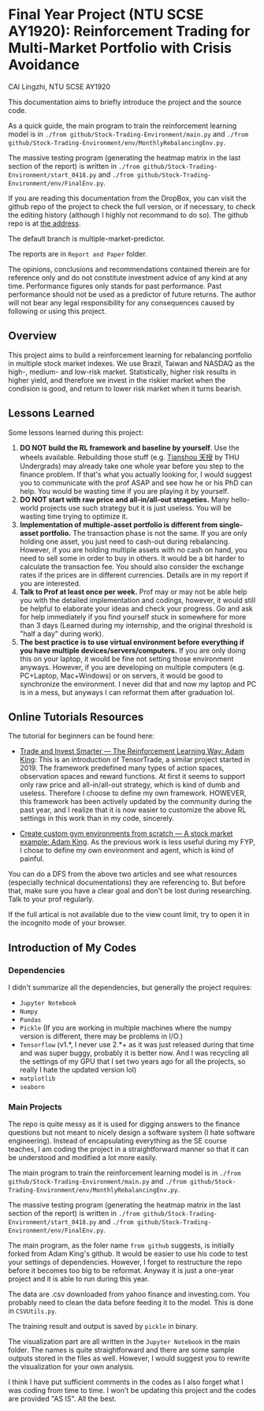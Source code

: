 
# Final Year Project (NTU SCSE AY1920): Reinforcement Trading for Multi-Market Portfolio with Crisis Avoidance

CAI Lingzhi, NTU SCSE AY1920

This documentation aims to briefly introduce the project and the source code. 

As a quick guide, the main program to train the reinforcement learning model is in `./from github/Stock-Trading-Environment/main.py` and `./from github/Stock-Trading-Environment/env/MonthlyRebalancingEnv.py`.

The massive testing program (generating the heatmap matrix in the last section of the report) is written in `./from github/Stock-Trading-Environment/start_0418.py` and `./from github/Stock-Trading-Environment/env/FinalEnv.py`.

If you are reading this documentation from the DropBox, you can visit the github repo of the project to check the full version, or if necessary, to check the editing history (although I highly not recommand to do so). The github repo is at [the address](https://github.com/lzcaisg/reinforcement_trader).

The default branch is multiple-market-predictor.

The reports are in `Report and Paper` folder.

The opinions, conclusions and recommendations contained therein are for reference only and do not constitute investment advice of any kind at any time. Performance figures only stands for past performance. Past performance should not be used as a predictor of future returns. The author will not bear any legal responsibility for any consequences caused by following or using this project.

## Overview

This project aims to build a reinforcement learning for rebalancing portfolio in multiple stock market indexes. We use Brazil, Taiwan and NASDAQ as the high-, medium- and low-risk market. Statistically, higher risk results in higher yield, and therefore we invest in the riskier market when the condision is good, and return to lower risk market when it turns bearish.

## Lessons Learned

Some lessons learned during this project:
1. **DO NOT build the RL framework and baseline by yourself**. Use the wheels available. Rebuilding those stuff (e.g. [Tianshou 天授](https://baike.baidu.com/item/%E5%A4%A9%E6%8E%88) by THU Undergrads) may already take one whole year before you step to the finance problem. If that's what you actually looking for, I would suggest you to communicate with the prof ASAP and see how he or his PhD can help. You would be wasting time if you are playing it by yourself. 
2. **DO NOT start with raw price and all-in/all-out strageties.** Many hello-world projects use such strategy but it is just useless. You will be wasting time trying to optimize it. 
3. **Implementation of multiple-asset portfolio is different from single-asset portfolio.** The transaction phase is not the same. If you are only holding one asset, you just need to cash-out during rebalancing. However, if you are holding multiple assets with no cash on hand, you need to sell some in order to buy in others. It would be a bit harder to calculate the transaction fee. You should also consider the exchange rates if the prices are in different currencies. Details are in my report if you are interested.
4. **Talk to Prof at least once per week.** Prof may or may not be able help you with the detailed implementation and codings, however, it would still be helpful to elaborate your ideas and check your progress. Go and ask for help immediately if you find yourself stuck in somewhere for more than 3 days (Learned during my internship, and the original threshold is "half a day" during work).
5. **The best practice is to use virtual environment before everything if you have multiple devices/servers/computers.** If you are only doing this on your laptop, it would be fine not setting those environment anyways. However, if you are developing on multiple computers (e.g. PC+Laptop, Mac+Windows) or on servers, it would be good to synchronize the environment. I never did that and now my laptop and PC is in a mess, but anyways I can reformat them after graduation lol.

## Online Tutorials Resources
The tutorial for beginners can be found here:

 - [Trade and Invest Smarter — The Reinforcement Learning Way: Adam King](https://towardsdatascience.com/trade-smarter-w-reinforcement-learning-a5e91163f315): This is an introduction of TensorTrade, a similar project started in 2019. The framework predefined many types of action spaces, observation spaces and reward functions. At first it seems to support only raw price and all-in/all-out strategy, which is kind of dumb and useless. Therefore I choose to define my own framework. HOWEVER, this framework has been actively updated by the community during the past year, and I realize that it is now easier to customize the above RL settings in this work than in my code, sincerely.

- [Create custom gym environments from scratch — A stock market example: Adam King](https://towardsdatascience.com/creating-a-custom-openai-gym-environment-for-stock-trading-be532be3910e). As the previous work is less useful during my FYP, I chose to define my own environment and agent, which is kind of painful.

You can do a DFS from the above two articles and see what resources (especially technical documentations) they are referencing to. But before that, make sure you have a clear goal and don't be lost during researching. Talk to your prof regularly.

If the full artical is not available due to the view count limit, try to open it in the incognito mode of your browser.

## Introduction of My Codes

### Dependencies

I didn't summarize all the dependencies, but generally the project requires:

- `Jupyter Notebook`
- `Numpy`
- `Pandas`
- `Pickle` (If you are working in multiple machines where the numpy version is different, there may be problems in I/O.)
- `Tensorflow` (v1.\*, I never use 2.\*+ as it was just released during that time and was super buggy, probably it is better now. And I was recycling all the settings of my GPU that I set two years ago for all the projects, so really I hate the updated version lol)
- `matplotlib`
- `seaborn`

### Main Projects

The repo is quite messy as it is used for digging answers to the finance questions but not meant to nicely design a software system (I hate software engineering). Instead of encapsulating everything as the SE course teaches, I am coding the project in a straightforward manner so that it can be understood and modified a lot more easily. 

The main program to train the reinforcement learning model is in `./from github/Stock-Trading-Environment/main.py` and `./from github/Stock-Trading-Environment/env/MonthlyRebalancingEnv.py`.

The massive testing program (generating the heatmap matrix in the last section of the report) is written in `./from github/Stock-Trading-Environment/start_0418.py` and `./from github/Stock-Trading-Environment/env/FinalEnv.py`.

The main program, as the foler name `from github` suggests, is initially forked from Adam King's github. It would be easier to use his code to test your settings of dependencies. However, I forget to restructure the repo before it becomes too big to be reformat. Anyway it is just a one-year project and it is able to run during this year.

The data are .csv downloaded from yahoo finance and investing.com. You probably need to clean the data before feeding it to the model. This is done in `CSVUtils.py`.

The training result and output is saved by `pickle` in binary. 

The visualization part are all written in the `Jupyter Notebook` in the main folder. The names is quite straightforward and there are some sample outputs stored in the files as well. However, I would suggest you to rewrite the visualization for your own analysis.

I think I have put sufficient comments in the codes as I also forget what I was coding from time to time. I won't be updating this project and the codes are provided "AS IS". All the best.
